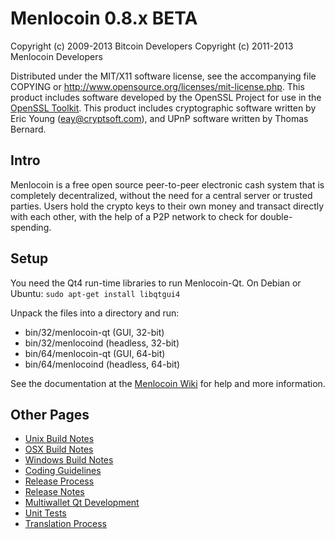 Menlocoin 0.8.x BETA
====================

Copyright (c) 2009-2013 Bitcoin Developers
Copyright (c) 2011-2013 Menlocoin Developers

Distributed under the MIT/X11 software license, see the accompanying
file COPYING or http://www.opensource.org/licenses/mit-license.php.
This product includes software developed by the OpenSSL Project for use in the [OpenSSL Toolkit](http://www.openssl.org/). This product includes
cryptographic software written by Eric Young ([eay@cryptsoft.com](mailto:eay@cryptsoft.com)), and UPnP software written by Thomas Bernard.


Intro
---------------------
Menlocoin is a free open source peer-to-peer electronic cash system that is
completely decentralized, without the need for a central server or trusted
parties.  Users hold the crypto keys to their own money and transact directly
with each other, with the help of a P2P network to check for double-spending.


Setup
---------------------
You need the Qt4 run-time libraries to run Menlocoin-Qt. On Debian or Ubuntu:
	`sudo apt-get install libqtgui4`

Unpack the files into a directory and run:

- bin/32/menlocoin-qt (GUI, 32-bit)
- bin/32/menlocoind (headless, 32-bit)
- bin/64/menlocoin-qt (GUI, 64-bit)
- bin/64/menlocoind (headless, 64-bit)

See the documentation at the [Menlocoin Wiki](http://menlocoin.info)
for help and more information.


Other Pages
---------------------
- [Unix Build Notes](build-unix.md)
- [OSX Build Notes](build-osx.md)
- [Windows Build Notes](build-msw.md)
- [Coding Guidelines](coding.md)
- [Release Process](release-process.md)
- [Release Notes](release-notes.md)
- [Multiwallet Qt Development](multiwallet-qt.md)
- [Unit Tests](unit-tests.md)
- [Translation Process](translation_process.md)
